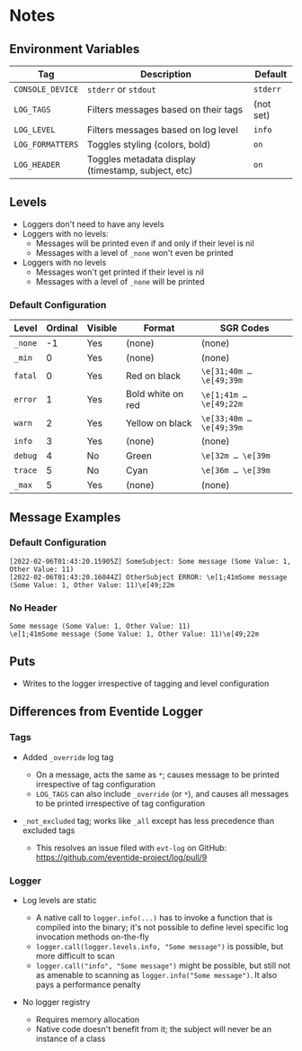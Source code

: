 # Notes

## Environment Variables

| Tag              | Description                                        | Default
| ---              | ---                                                | ---
| `CONSOLE_DEVICE` | `stderr` or `stdout`                               | `stderr`
| `LOG_TAGS`       | Filters messages based on their tags               | (not set)
| `LOG_LEVEL`      | Filters messages based on log level                | `info`
| `LOG_FORMATTERS` | Toggles styling (colors, bold)                     | `on`
| `LOG_HEADER`     | Toggles metadata display (timestamp, subject, etc) | `on`

## Levels

- Loggers don't need to have any levels
- Loggers with no levels:
  - Messages will be printed even if and only if their level is nil
  - Messages with a level of `_none` won't even be printed
- Loggers with no levels
  - Messages won't get printed if their level is nil
  - Messages with a level of `_none` will be printed

### Default Configuration

| Level    | Ordinal | Visible | Format            | SGR Codes
| ---      | ---     | ---     | ---               | ---
| `_none`  | -1      | Yes     | (none)            | (none)
| `_min`   | 0       | Yes     | (none)            | (none)
| `fatal`  | 0       | Yes     | Red on black      | `\e[31;40m … \e[49;39m`
| `error`  | 1       | Yes     | Bold white on red | `\e[1;41m … \e[49;22m`
| `warn`   | 2       | Yes     | Yellow on black   | `\e[33;40m … \e[49;39m`
| `info`   | 3       | Yes     | (none)            | (none)
| `debug`  | 4       | No      | Green             | `\e[32m … \e[39m`
| `trace`  | 5       | No      | Cyan              | `\e[36m … \e[39m`
| `_max`   | 5       | Yes     | (none)            | (none)

## Message Examples

### Default Configuration

```
[2022-02-06T01:43:20.15905Z] SomeSubject: Some message (Some Value: 1, Other Value: 11)
[2022-02-06T01:43:20.16044Z] OtherSubject ERROR: \e[1;41mSome message (Some Value: 1, Other Value: 11)\e[49;22m
```

### No Header

```
Some message (Some Value: 1, Other Value: 11)
\e[1;41mSome message (Some Value: 1, Other Value: 11)\e[49;22m
```

## Puts

- Writes to the logger irrespective of tagging and level configuration

## Differences from Eventide Logger

### Tags

- Added `_override` log tag
  - On a message, acts the same as `*`; causes message to be printed
    irrespective of tag configuration
  - `LOG_TAGS` can also include `_override` (or `*`), and causes all messages
    to be printed irrespective of tag configuration

- `_not_excluded` tag; works like `_all` except has less precedence than
  excluded tags
  - This resolves an issue filed with `evt-log` on GitHub:
    https://github.com/eventide-project/log/pull/9

### Logger

- Log levels are static
  - A native call to `logger.info(...)` has to invoke a function that is
    compiled into the binary; it's not possible to define level specific log
    invocation methods on-the-fly
  - `logger.call(logger.levels.info, "Some message")` is possible, but more
    difficult to scan
  - `logger.call("info", "Some message")` might be possible, but still not as
    amenable to scanning as `logger.info("Some message")`. It also pays a
    performance penalty

- No logger registry
  - Requires memory allocation
  - Native code doesn't benefit from it; the subject will never be an instance
    of a class
